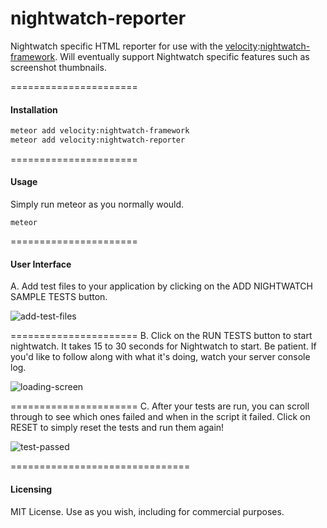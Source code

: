 nightwatch-reporter
======================

Nightwatch specific HTML reporter for use with the [velocity](http://velocity.meteor.com):[nightwatch-framework](https://github.com/meteor-velocity/nightwatch-framework).  Will eventually support Nightwatch specific features such as screenshot thumbnails.

======================
#### Installation

````sh
meteor add velocity:nightwatch-framework
meteor add velocity:nightwatch-reporter
````

======================
#### Usage
 
Simply run meteor as you normally would.

````
meteor
````
 
======================
#### User Interface  

A.  Add test files to your application by clicking on the ADD NIGHTWATCH SAMPLE TESTS button. 

![add-test-files](https://raw.githubusercontent.com/meteor-velocity/nightwatch-reporter/master/screenshots/add-test-files.jpg)

======================
B.  Click on the RUN TESTS button to start nightwatch.  It takes 15 to 30 seconds for Nightwatch to start.  Be patient.  If you'd like to follow along with what it's doing, watch your server console log.

![loading-screen](https://raw.githubusercontent.com/meteor-velocity/nightwatch-reporter/master/screenshots/loading-screen.jpg)

======================
C.  After your tests are run, you can scroll through to see which ones failed and when in the script it failed.  Click on RESET to simply reset the tests and run them again!

![test-passed](https://raw.githubusercontent.com/meteor-velocity/nightwatch-reporter/master/screenshots/tests-passed.png)



===============================
#### Licensing

MIT License. Use as you wish, including for commercial purposes.
